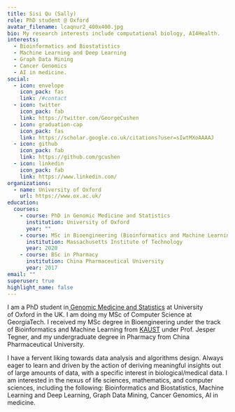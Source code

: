 ```yaml
---
title: Sisi Qu (Sally)
role: PhD student @ Oxford
avatar_filename: lcaqnur2_400x400.jpg
bio: My research interests include computational biology, AI4Health.
interests:
  - Bioinformatics and Biostatistics
  - Machine Learning and Deep Learning
  - Graph Data Mining
  - Cancer Genomics
  - AI in medicine.
social:
  - icon: envelope
    icon_pack: fas
    link: /#contact
  - icon: twitter
    icon_pack: fab
    link: https://twitter.com/GeorgeCushen
  - icon: graduation-cap
    icon_pack: fas
    link: https://scholar.google.co.uk/citations?user=sIwtMXoAAAAJ
  - icon: github
    icon_pack: fab
    link: https://github.com/gcushen
  - icon: linkedin
    icon_pack: fab
    link: https://www.linkedin.com/
organizations:
  - name: University of Oxford
    url: https://www.ox.ac.uk/
education:
  courses:
    - course: PhD in Genomic Medicine and Statistics
      institution: University of Oxford
      year: ""
    - course: MSc in Bioengineering (Bioinformatics and Machine Learning)
      institution: Massachusetts Institute of Technology
      year: 2020
    - course: BSc in Pharmacy
      institution: China Pharmaceutical University
      year: 2017
email: ""
superuser: true
highlight_name: false
---
```

I am a PhD student in[ Genomic Medicine and Statistics](https://www.medsci.ox.ac.uk/study/graduateschool/courses/dtc-structured-research-degrees/genomic-medicine-and-statistics) at University of Oxford in the UK. I am doing my MSc of Computer Science at GeorgiaTech. I received my MSc degree in Bioengineering under the track of Bioinformatics and Machine Learning from [KAUST](www.kaust.edu.sa) under Prof. Jesper Tegner, and my undergraduate degree in Pharmacy from [](https://www.cornell.edu/)China Pharmaceutical University. 

I have a fervent liking towards data analysis and algorithms design. Always eager to learn and driven by the action of deriving meaningful insights out of large amounts of data, with a specific interest in biological/medical data. I am interested in the nexus of life sciences, mathematics, and computer sciences, including the following: Bioinformatics and Biostatistics, Machine Learning and Deep Learning, Graph Data Mining, Cancer Genomics, AI in medicine.
